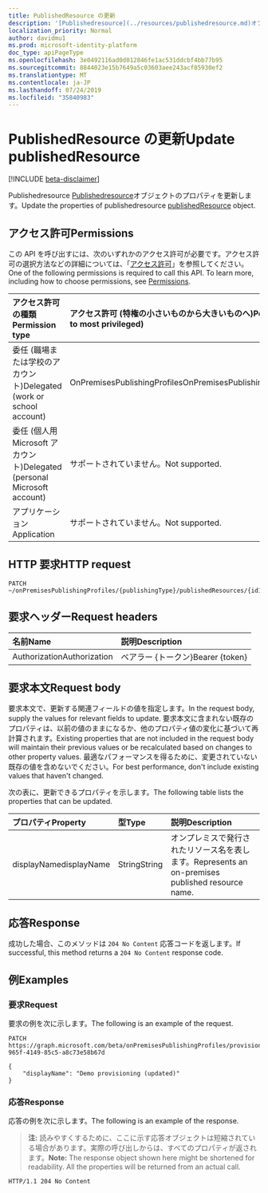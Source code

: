 ```yaml
---
title: PublishedResource の更新
description: '[Publishedresource](../resources/publishedresource.md)オブジェクトのプロパティを更新します。'
localization_priority: Normal
author: davidmu1
ms.prod: microsoft-identity-platform
doc_type: apiPageType
ms.openlocfilehash: 3e0492116ad0d012846fe1ac531ddcbf4bb77b95
ms.sourcegitcommit: 8844023e15b7649a5c03603aee243acf85930ef2
ms.translationtype: MT
ms.contentlocale: ja-JP
ms.lasthandoff: 07/24/2019
ms.locfileid: "35840983"
---
```

# <a name="update-publishedresource"></a><span data-ttu-id="b8188-103">PublishedResource の更新</span><span class="sxs-lookup"><span data-stu-id="b8188-103">Update publishedResource</span></span>

[!INCLUDE [beta-disclaimer](../../includes/beta-disclaimer.md)]

<span data-ttu-id="b8188-104">Publishedresource [Publishedresource](../resources/publishedresource.md)オブジェクトのプロパティを更新します。</span><span class="sxs-lookup"><span data-stu-id="b8188-104">Update the properties of publishedresource  [publishedResource](../resources/publishedresource.md) object.</span></span>

## <a name="permissions"></a><span data-ttu-id="b8188-105">アクセス許可</span><span class="sxs-lookup"><span data-stu-id="b8188-105">Permissions</span></span>

<span data-ttu-id="b8188-p101">この API を呼び出すには、次のいずれかのアクセス許可が必要です。アクセス許可の選択方法などの詳細については、「[アクセス許可](/graph/permissions-reference)」を参照してください。</span><span class="sxs-lookup"><span data-stu-id="b8188-p101">One of the following permissions is required to call this API. To learn more, including how to choose permissions, see [Permissions](/graph/permissions-reference).</span></span>

| <span data-ttu-id="b8188-108">アクセス許可の種類</span><span class="sxs-lookup"><span data-stu-id="b8188-108">Permission type</span></span>                        | <span data-ttu-id="b8188-109">アクセス許可 (特権の小さいものから大きいものへ)</span><span class="sxs-lookup"><span data-stu-id="b8188-109">Permissions (from least to most privileged)</span></span> |
|:--------------------------------------|:---------------------------------------------------------|
| <span data-ttu-id="b8188-110">委任 (職場または学校のアカウント)</span><span class="sxs-lookup"><span data-stu-id="b8188-110">Delegated (work or school account)</span></span>     | <span data-ttu-id="b8188-111">OnPremisesPublishingProfiles</span><span class="sxs-lookup"><span data-stu-id="b8188-111">OnPremisesPublishingProfiles.ReadWrite.All</span></span> |
| <span data-ttu-id="b8188-112">委任 (個人用 Microsoft アカウント)</span><span class="sxs-lookup"><span data-stu-id="b8188-112">Delegated (personal Microsoft account)</span></span> | <span data-ttu-id="b8188-113">サポートされていません。</span><span class="sxs-lookup"><span data-stu-id="b8188-113">Not supported.</span></span> |
| <span data-ttu-id="b8188-114">アプリケーション</span><span class="sxs-lookup"><span data-stu-id="b8188-114">Application</span></span>                            | <span data-ttu-id="b8188-115">サポートされていません。</span><span class="sxs-lookup"><span data-stu-id="b8188-115">Not supported.</span></span> |

## <a name="http-request"></a><span data-ttu-id="b8188-116">HTTP 要求</span><span class="sxs-lookup"><span data-stu-id="b8188-116">HTTP request</span></span>

<!-- { "blockType": "ignored" } -->

```http
PATCH ~/onPremisesPublishingProfiles/{publishingType}/publishedResources/{id1}
```

## <a name="request-headers"></a><span data-ttu-id="b8188-117">要求ヘッダー</span><span class="sxs-lookup"><span data-stu-id="b8188-117">Request headers</span></span>

| <span data-ttu-id="b8188-118">名前</span><span class="sxs-lookup"><span data-stu-id="b8188-118">Name</span></span>       | <span data-ttu-id="b8188-119">説明</span><span class="sxs-lookup"><span data-stu-id="b8188-119">Description</span></span>|
|:-----------|:-----------|
| <span data-ttu-id="b8188-120">Authorization</span><span class="sxs-lookup"><span data-stu-id="b8188-120">Authorization</span></span> | <span data-ttu-id="b8188-121">ベアラー {トークン}</span><span class="sxs-lookup"><span data-stu-id="b8188-121">Bearer {token}</span></span> |

## <a name="request-body"></a><span data-ttu-id="b8188-122">要求本文</span><span class="sxs-lookup"><span data-stu-id="b8188-122">Request body</span></span>

<span data-ttu-id="b8188-123">要求本文で、更新する関連フィールドの値を指定します。</span><span class="sxs-lookup"><span data-stu-id="b8188-123">In the request body, supply the values for relevant fields to update.</span></span> <span data-ttu-id="b8188-124">要求本文に含まれない既存のプロパティは、以前の値のままになるか、他のプロパティ値の変化に基づいて再計算されます。</span><span class="sxs-lookup"><span data-stu-id="b8188-124">Existing properties that are not included in the request body will maintain their previous values or be recalculated based on changes to other property values.</span></span> <span data-ttu-id="b8188-125">最適なパフォーマンスを得るために、変更されていない既存の値を含めないでください。</span><span class="sxs-lookup"><span data-stu-id="b8188-125">For best performance, don't include existing values that haven't changed.</span></span>

<span data-ttu-id="b8188-126">次の表に、更新できるプロパティを示します。</span><span class="sxs-lookup"><span data-stu-id="b8188-126">The following table lists the properties that can be updated.</span></span>

| <span data-ttu-id="b8188-127">プロパティ</span><span class="sxs-lookup"><span data-stu-id="b8188-127">Property</span></span>     | <span data-ttu-id="b8188-128">型</span><span class="sxs-lookup"><span data-stu-id="b8188-128">Type</span></span>        | <span data-ttu-id="b8188-129">説明</span><span class="sxs-lookup"><span data-stu-id="b8188-129">Description</span></span> |
|:-------------|:------------|:------------|
|<span data-ttu-id="b8188-130">displayName</span><span class="sxs-lookup"><span data-stu-id="b8188-130">displayName</span></span>|<span data-ttu-id="b8188-131">String</span><span class="sxs-lookup"><span data-stu-id="b8188-131">String</span></span>|<span data-ttu-id="b8188-132">オンプレミスで発行されたリソース名を表します。</span><span class="sxs-lookup"><span data-stu-id="b8188-132">Represents an on-premises published resource name.</span></span>|

## <a name="response"></a><span data-ttu-id="b8188-133">応答</span><span class="sxs-lookup"><span data-stu-id="b8188-133">Response</span></span>

<span data-ttu-id="b8188-134">成功した場合、このメソッドは `204 No Content` 応答コードを返します。</span><span class="sxs-lookup"><span data-stu-id="b8188-134">If successful, this method returns a `204 No Content` response code.</span></span>

## <a name="examples"></a><span data-ttu-id="b8188-135">例</span><span class="sxs-lookup"><span data-stu-id="b8188-135">Examples</span></span>

### <a name="request"></a><span data-ttu-id="b8188-136">要求</span><span class="sxs-lookup"><span data-stu-id="b8188-136">Request</span></span>

<span data-ttu-id="b8188-137">要求の例を次に示します。</span><span class="sxs-lookup"><span data-stu-id="b8188-137">The following is an example of the request.</span></span>
<!-- {
  "blockType": "request",
  "name": "update_publishedresource"
}-->

```http
PATCH https://graph.microsoft.com/beta/onPremisesPublishingProfiles/provisioning/publishedResources/1234b780-965f-4149-85c5-a8c73e58b67d

{
    "displayName": "Demo provisioning (updated)"
}
```

### <a name="response"></a><span data-ttu-id="b8188-138">応答</span><span class="sxs-lookup"><span data-stu-id="b8188-138">Response</span></span>

<span data-ttu-id="b8188-139">応答の例を次に示します。</span><span class="sxs-lookup"><span data-stu-id="b8188-139">The following is an example of the response.</span></span>

> <span data-ttu-id="b8188-p103">**注:** 読みやすくするために、ここに示す応答オブジェクトは短縮されている場合があります。実際の呼び出しからは、すべてのプロパティが返されます。</span><span class="sxs-lookup"><span data-stu-id="b8188-p103">**Note:** The response object shown here might be shortened for readability. All the properties will be returned from an actual call.</span></span>

<!-- {
  "blockType": "response",
  "truncated": true,
  "@odata.type": "microsoft.graph.publishedResource"
} -->

```http
HTTP/1.1 204 No Content
```

<!-- uuid: 16cd6b66-4b1a-43a1-adaf-3a886856ed98
2019-02-04 14:57:30 UTC -->
<!-- {
  "type": "#page.annotation",
  "description": "Update publishedresource",
  "keywords": "",
  "section": "documentation",
  "tocPath": ""
}-->
